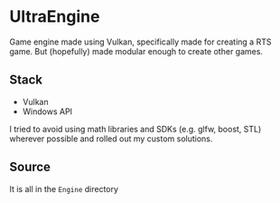 # UltraEngine

Game engine made using Vulkan, specifically made for creating a RTS game. But (hopefully) made modular enough to create other games.

## Stack

* Vulkan
* Windows API

I tried to avoid using math libraries and SDKs (e.g. glfw, boost, STL) wherever possible and rolled out my custom solutions.

## Source

It is all in the `Engine` directory
